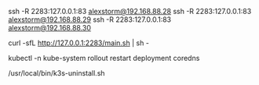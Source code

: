 ssh  -R 2283:127.0.0.1:83 alexstorm@192.168.88.28
ssh  -R 2283:127.0.0.1:83 alexstorm@192.168.88.29
ssh  -R 2283:127.0.0.1:83 alexstorm@192.168.88.30


curl -sfL http://127.0.0.1:2283/main.sh | sh -


kubectl -n kube-system rollout restart deployment coredns


/usr/local/bin/k3s-uninstall.sh
